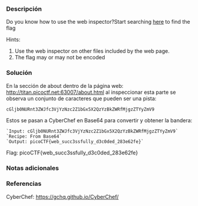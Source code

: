 ### Descripción
Do you know how to use the web inspector?Start searching [here](http://titan.picoctf.net:50162/) to find the flag

Hints:
1. Use the web inspector on other files included by the web page.
2. The flag may or may not be encoded
### Solución
En la sección de about dentro de la página web: http://titan.picoctf.net:63007/about.html al inspeccionar esta parte se observa un conjunto de caracteres que pueden ser una pista: 

```
cGljb0NURnt3ZWJfc3VjYzNzc2Z1bGx5X2QzYzBkZWRfMjgzZTYyZmV9
```

Estos se pasan a CyberChef en Base64 para convertir y obtener la bandera:
```
`Input: cGljb0NURnt3ZWJfc3VjYzNzc2Z1bGx5X2QzYzBkZWRfMjgzZTYyZmV9`
`Recipe: From Base64`
`Output: picoCTF{web_succ3ssfully_d3c0ded_283e62fe}`
```

Flag:
picoCTF{web_succ3ssfully_d3c0ded_283e62fe}

### Notas adicionales


### Referencias
CyberChef: https://gchq.github.io/CyberChef/
